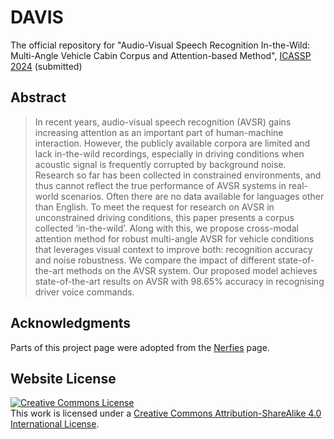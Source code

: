 # DAVIS

The official repository for "Audio-Visual Speech Recognition In-the-Wild: Multi-Angle Vehicle Cabin Corpus and Attention-based Method", [ICASSP 2024](https://2024.ieeeicassp.org/) (submitted)

## Abstract
> In recent years, audio-visual speech recognition (AVSR) gains increasing attention as an important part of human-machine interaction. However, the publicly available corpora are limited and lack in-the-wild recordings, especially in driving conditions when acoustic signal is frequently corrupted by background noise. Research so far has been collected in constrained environments, and thus cannot reflect the true performance of AVSR systems in real-world scenarios. Often there are no data available for languages other than English. To meet the request for research on AVSR in unconstrained driving conditions, this paper presents a corpus collected ‘in-the-wild’. Along with this, we propose cross-modal attention method for robust multi-angle AVSR for vehicle conditions that leverages visual context to improve both: recognition accuracy and noise robustness. We compare the impact of different state-of-the-art methods on the AVSR system. Our proposed model achieves state-of-the-art results on AVSR with 98.65% accuracy in recognising driver voice commands.

## Acknowledgments

Parts of this project page were adopted from the [Nerfies](https://nerfies.github.io/) page.

## Website License

<a rel="license" href="http://creativecommons.org/licenses/by-sa/4.0/"><img alt="Creative Commons License" style="border-width:0" src="https://i.creativecommons.org/l/by-sa/4.0/88x31.png" /></a><br />This work is licensed under a <a rel="license" href="http://creativecommons.org/licenses/by-sa/4.0/">Creative Commons Attribution-ShareAlike 4.0 International License</a>.
